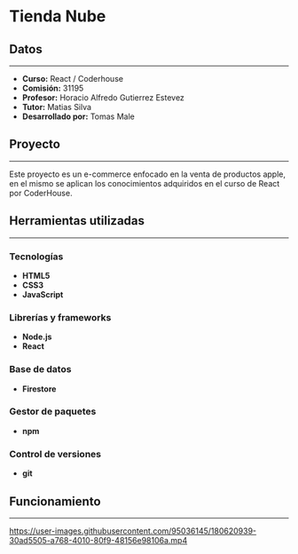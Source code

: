 # Tienda Nube

## Datos
---
- **Curso:** React / Coderhouse
- **Comisión:** 31195
- **Profesor:** Horacio Alfredo Gutierrez Estevez
- **Tutor:** Matias Silva
- **Desarrollado por:** Tomas Male


## Proyecto 
---
Este proyecto es un e-commerce enfocado en la venta de productos apple, en el mismo se aplican los conocimientos adquiridos en el curso de React por CoderHouse.

## Herramientas utilizadas
---
### Tecnologías 
- **HTML5**
- **CSS3**
- **JavaScript**

### Librerías y frameworks
- **Node.js**
- **React**

### Base de datos
- **Firestore**

### Gestor de paquetes
- **npm**

### Control de versiones
- **git**

## Funcionamiento 
---

https://user-images.githubusercontent.com/95036145/180620939-30ad5505-a768-4010-80f9-48156e98106a.mp4




